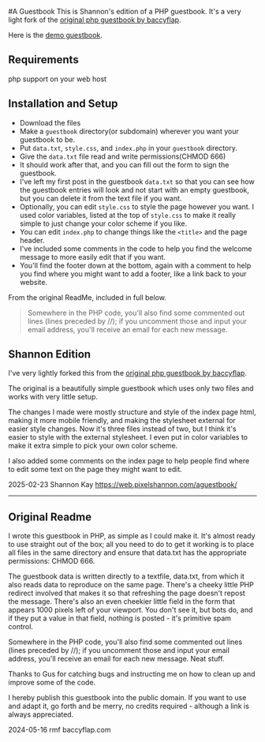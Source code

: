 #A Guestbook
This is Shannon's edition of a PHP guestbook. It's a very light fork of the [original php guestbook by baccyflap](http://baccyflap.com/res/gbdl/). 

Here is the [demo guestbook](https://guestbook.pixels.pink).

## Requirements
php support on your web host

## Installation and Setup
- Download the files
- Make a `guestbook` directory(or subdomain) wherever you want your guestbook to be.
- Put `data.txt`, `style.css`, and `index.php` in your `guestbook` directory.
- Give the `data.txt` file read and write permissions(CHMOD 666)
- It should work after that, and you can fill out the form to sign the guestbook.
- I've left my first post in the guestbook `data.txt` so that you can see how the guestbook entries will look and not start with an empty guestbook, but you can delete it from the text file if you want. 
- Optionally, you can edit `style.css` to style the page however you want. I used color variables, listed at the top of `style.css` to make it really simple to just change your color scheme if you like.
- You can edit `index.php` to change things like the `<title>` and the page header. 
- I've included some comments in the code to help you find the welcome message to more easily edit that if you want. 
- You'll find the footer down at the bottom, again with a comment to help you find where you might want to add a footer, like a link back to your website. 

From the original ReadMe, included in full below.
> Somewhere in the PHP code, you'll also find some commented out lines (lines preceded by //); if you uncomment those and input your email address, you'll receive an email for each new message.

## Shannon Edition
I've very lightly forked this from the [original php guestbook by baccyflap](http://baccyflap.com/res/gbdl/).

The original is a beautifully simple guestbook which uses only two files and works with very little setup.

The changes I made were mostly structure and style of the index page html, making it more mobile friendly, and making the stylesheet external for easier style changes. Now it's three files instead of two, but I think it's easier to style with the external stylesheet. I even put in color variables to make it extra simple to pick your own color scheme. 

I also added some comments on the index page to help people find where to edit some text on the page they might want to edit.

2025-02-23
Shannon Kay
https://web.pixelshannon.com/aguestbook/

***
## Original Readme
I wrote this guestbook in PHP, as simple as I could make it. It's almost ready to use straight out of the box; all you need to do to get it working is to place all files in the same directory and ensure that data.txt has the appropriate permissions: CHMOD 666.

The guestbook data is written directly to a textfile, data.txt, from which it also reads data to reproduce on the same page. There's a cheeky little PHP redirect involved that makes it so that refreshing the page doesn't repost the message. There's also an even cheekier little field in the form that appears 1000 pixels left of your viewport. You don't see it, but bots do, and if they put a value in that field, nothing is posted - it's primitive spam control.

Somewhere in the PHP code, you'll also find some commented out lines (lines preceded by //); if you uncomment those and input your email address, you'll receive an email for each new message. Neat stuff.

Thanks to Gus for catching bugs and instructing me on how to clean up and improve some of the code.

I hereby publish this guestbook into the public domain. If you want to use and adapt it, go forth and be merry, no credits required - although a link is always appreciated.

2024-05-16
rmf
baccyflap.com
